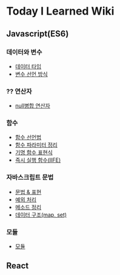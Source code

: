 # Today I Learned Wiki

## Javascript(ES6)

### 데이터와 변수

- [데이터 타입](https://github.com/thdalstn6352/TIL/blob/main/Javascript/%EB%8D%B0%EC%9D%B4%ED%84%B0%EC%99%80%20%EB%B3%80%EC%88%98/%EB%8D%B0%EC%9D%B4%ED%84%B0%20%ED%83%80%EC%9E%85.md)
- [변수 선언 방식](https://github.com/thdalstn6352/TIL/blob/main/Javascript/%EB%8D%B0%EC%9D%B4%ED%84%B0%EC%99%80%20%EB%B3%80%EC%88%98/%EB%B3%80%EC%88%98%20%EC%84%A0%EC%96%B8%20%EB%B0%A9%EC%8B%9D.md)

### ?? 연산자

- [null병합 연산자](<https://github.com/thdalstn6352/TIL/blob/main/Javascript/%3F%3F%20%EC%97%B0%EC%82%B0%EC%9E%90/Null-%EB%B3%91%ED%95%A9-%EC%97%B0%EC%82%B0%EC%9E%90(%3F%3F).md>)

### 함수

- [함수 선언법](https://github.com/thdalstn6352/TIL/blob/main/Javascript/%ED%95%A8%EC%88%98/%ED%95%A8%EC%88%98%20%EC%84%A0%EC%96%B8%EB%B2%95.md)
- [함수 파라미터 정리](https://github.com/thdalstn6352/TIL/blob/main/Javascript/%ED%95%A8%EC%88%98/%ED%8C%8C%EB%9D%BC%EB%AF%B8%ED%84%B0%20%EC%A0%95%EB%A6%AC.md)
- [기명 함수 표현식](<https://github.com/thdalstn6352/TIL/blob/main/Javascript/%ED%95%A8%EC%88%98%20%EC%84%A0%EC%96%B8%EB%B2%95/%EA%B8%B0%EB%AA%85%20%ED%95%A8%EC%88%98(Named%20Function).md>)
- [즉시 실행 함수(IIFE)](<https://github.com/thdalstn6352/TIL/blob/main/Javascript/%ED%95%A8%EC%88%98%20%EC%84%A0%EC%96%B8%EB%B2%95/%EC%A6%89%EC%8B%9C%EC%8B%A4%ED%96%89%ED%95%A8%EC%88%98(IIFE).md>)

### 자바스크립트 문법

- [문법 & 표현](https://github.com/thdalstn6352/TIL/blob/main/Javascript/%EB%AC%B8%EB%B2%95/%EB%AC%B8%EB%B2%95%20%26%20%ED%91%9C%ED%98%84.md)
- [예외 처리](https://github.com/thdalstn6352/TIL/blob/main/Javascript/%EB%AC%B8%EB%B2%95/%EC%97%90%EB%9F%AC%20%EC%B2%98%EB%A6%AC.md)
- [메소드 정리](https://github.com/thdalstn6352/TIL/blob/main/Javascript/%EB%AC%B8%EB%B2%95/%EB%A9%94%EC%86%8C%EB%93%9C.md)
- [데이터 구조(map, set)](https://github.com/thdalstn6352/TIL/blob/main/Javascript/%EB%AC%B8%EB%B2%95/%EB%8D%B0%EC%9D%B4%ED%84%B0%20%EA%B5%AC%EC%A1%B0.md)

### 모듈

- [모듈](https://github.com/thdalstn6352/TIL/blob/main/Javascript/%EB%AA%A8%EB%93%88/%EB%AA%A8%EB%93%88.md)

## React
